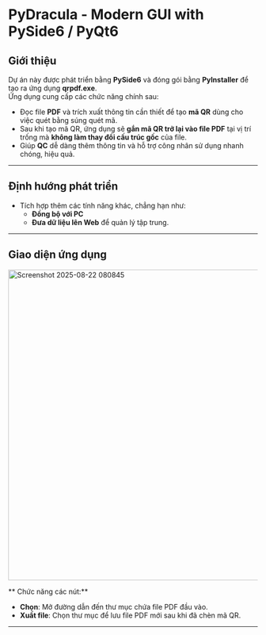 # PyDracula - Modern GUI with PySide6 / PyQt6

##  Giới thiệu
Dự án này được phát triển bằng **PySide6** và đóng gói bằng **PyInstaller** để tạo ra ứng dụng **qrpdf.exe**.  
Ứng dụng cung cấp các chức năng chính sau:  

-  Đọc file **PDF** và trích xuất thông tin cần thiết để tạo **mã QR** dùng cho việc quét bằng súng quét mã.  
-  Sau khi tạo mã QR, ứng dụng sẽ **gắn mã QR trở lại vào file PDF** tại vị trí trống mà **không làm thay đổi cấu trúc gốc** của file.  
-  Giúp **QC** dễ dàng thêm thông tin và hỗ trợ công nhân sử dụng nhanh chóng, hiệu quả.  

---

## Định hướng phát triển
- Tích hợp thêm các tính năng khác, chẳng hạn như:
  - **Đồng bộ với PC**
  - **Đưa dữ liệu lên Web** để quản lý tập trung.  

---

## Giao diện ứng dụng
<img width="560" height="627" alt="Screenshot 2025-08-22 080845" src="https://github.com/user-attachments/assets/0ada1525-de13-403e-849e-565c1872c5b1" />

** Chức năng các nút:**
- **Chọn**: Mở đường dẫn đến thư mục chứa file PDF đầu vào.  
- **Xuất file**: Chọn thư mục để lưu file PDF mới sau khi đã chèn mã QR.  

---

